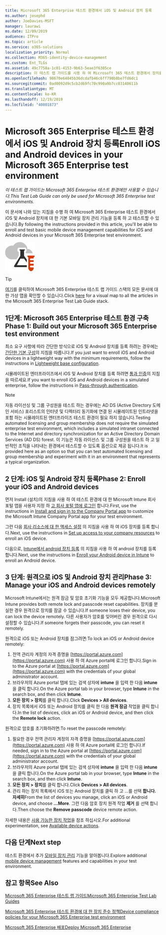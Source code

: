 ```yaml
---
title: Microsoft 365 Enterprise 테스트 환경에서 iOS 및 Android 장치 등록
ms.author: josephd
author: JoeDavies-MSFT
manager: laurawi
ms.date: 12/09/2019
audience: ITPro
ms.topic: article
ms.service: o365-solutions
localization_priority: Normal
ms.collection: M365-identity-device-management
ms.custom: Ent_TLGs
ms.assetid: 49c7758a-1c01-4153-9b63-5eae3f6305ce
description: 이 테스트 랩 가이드를 사용 하 여 Microsoft 365 테스트 환경에서 장치를 등록 하 고 원격으로 관리 합니다.
ms.openlocfilehash: 98670e64045b36dcdafb46c6ff798b8be7fd6dc1
ms.sourcegitcommit: 0ad0092d9c5cb2d69fc70c990a9b7cc03140611b
ms.translationtype: MT
ms.contentlocale: ko-KR
ms.lasthandoff: 12/19/2019
ms.locfileid: "40801873"
---
```

# <a name="enroll-ios-and-android-devices-in-your-microsoft-365-enterprise-test-environment"></a><span data-ttu-id="99693-103">Microsoft 365 Enterprise 테스트 환경에서 iOS 및 Android 장치 등록</span><span class="sxs-lookup"><span data-stu-id="99693-103">Enroll iOS and Android devices in your Microsoft 365 Enterprise test environment</span></span>

<span data-ttu-id="99693-104">*이 테스트 랩 가이드는 Microsoft 365 Enterprise 테스트 환경에만 사용할 수 있습니다.*</span><span class="sxs-lookup"><span data-stu-id="99693-104">*This Test Lab Guide can only be used for Microsoft 365 Enterprise test environments.*</span></span>

<span data-ttu-id="99693-105">이 문서에 나와 있는 지침을 수행 하 여 Microsoft 365 Enterprise 테스트 환경에서 iOS 및 Android 장치에 대 한 기본 모바일 장치 관리 기능을 등록 하 고 테스트할 수 있습니다.</span><span class="sxs-lookup"><span data-stu-id="99693-105">By following the instructions provided in this article, you'll be able to enroll and test basic mobile device management capabilities for iOS and Android devices in your Microsoft 365 Enterprise test environment.</span></span>

![Microsoft 클라우드의 테스트 랩 가이드](media/m365-enterprise-test-lab-guides/cloud-tlg-icon.png)
  
> [!TIP]
> <span data-ttu-id="99693-107">[여기](media/m365-enterprise-test-lab-guides/Microsoft365EnterpriseTLGStack.pdf)를 클릭하여 Microsoft 365 Enterprise 테스트 랩 가이드 스택의 모든 문서에 대한 가상 맵을 확인할 수 있습니다.</span><span class="sxs-lookup"><span data-stu-id="99693-107">Click [here](media/m365-enterprise-test-lab-guides/Microsoft365EnterpriseTLGStack.pdf) for a visual map to all the articles in the Microsoft 365 Enterprise Test Lab Guide stack.</span></span>

## <a name="phase-1-build-out-your-microsoft-365-enterprise-test-environment"></a><span data-ttu-id="99693-108">1단계: Microsoft 365 Enterprise 테스트 환경 구축</span><span class="sxs-lookup"><span data-stu-id="99693-108">Phase 1: Build out your Microsoft 365 Enterprise test environment</span></span>

<span data-ttu-id="99693-109">최소 요구 사항에 따라 간단한 방식으로 iOS 및 Android 장치를 등록 하려는 경우에는 [간단한 기본 구성](lightweight-base-configuration-microsoft-365-enterprise.md)의 지침을 따릅니다.</span><span class="sxs-lookup"><span data-stu-id="99693-109">If you just want to enroll iOS and Android devices in a lightweight way with the minimum requirements, follow the instructions in [Lightweight base configuration](lightweight-base-configuration-microsoft-365-enterprise.md).</span></span>
  
<span data-ttu-id="99693-110">시뮬레이트된 엔터프라이즈에서 iOS 및 Android 장치를 등록 하려면 [통과 인증](pass-through-auth-m365-ent-test-environment.md)의 지침을 따르세요.</span><span class="sxs-lookup"><span data-stu-id="99693-110">If you want to enroll iOS and Android devices in a simulated enterprise, follow the instructions in [Pass-through authentication](pass-through-auth-m365-ent-test-environment.md).</span></span>
  
> [!NOTE]
> <span data-ttu-id="99693-111">자동 라이선싱 및 그룹 구성원을 테스트 하는 경우에는 AD DS (Active Directory 도메인 서비스) 포리스트의 인터넷 및 디렉터리 동기화에 연결 된 시뮬레이트된 인트라넷을 포함 하는 시뮬레이트된 엔터프라이즈 테스트 환경이 필요 하지 않습니다.</span><span class="sxs-lookup"><span data-stu-id="99693-111">Testing automated licensing and group membership does not require the simulated enterprise test environment, which includes a simulated intranet connected to the Internet and directory synchronization for an Active Directory Domain Services (AD DS) forest.</span></span> <span data-ttu-id="99693-112">이 기능은 자동 라이선스 및 그룹 구성원을 테스트 하 고 일반적인 조직을 나타내는 환경에서 테스트할 수 있도록 옵션으로 제공 됩니다.</span><span class="sxs-lookup"><span data-stu-id="99693-112">It is provided here as an option so that you can test automated licensing and group membership and experiment with it in an environment that represents a typical organization.</span></span> 
>  

## <a name="phase-2-enroll-your-ios-and-android-devices"></a><span data-ttu-id="99693-113">2 단계: iOS 및 Android 장치 등록</span><span class="sxs-lookup"><span data-stu-id="99693-113">Phase 2: Enroll your iOS and Android devices</span></span>

<span data-ttu-id="99693-114">먼저 Install (설치)의 지침을 사용 하 여 테스트 환경에 대 한 Microsoft Intune 회사 포털 앱을 사용자 지정 하 [고 회사 포털 앱에 로그인](https://docs.microsoft.com/intune-user-help/install-and-sign-in-to-the-intune-company-portal-app-ios) 합니다.</span><span class="sxs-lookup"><span data-stu-id="99693-114">First, use the instructions in [Install and sign in to the Company Portal app](https://docs.microsoft.com/intune-user-help/install-and-sign-in-to-the-intune-company-portal-app-ios) to customize the Microsoft Intune Company Portal app for your test environment.</span></span>

<span data-ttu-id="99693-115">그런 다음 [회사 리소스에 대 한 액세스 설정](https://docs.microsoft.com/intune-user-help/enroll-your-device-in-intune-ios) 의 지침을 사용 하 여 iOS 장치를 등록 합니다.</span><span class="sxs-lookup"><span data-stu-id="99693-115">Next, use the instructions in [Set up access to your company resources](https://docs.microsoft.com/intune-user-help/enroll-your-device-in-intune-ios) to enroll an iOS device.</span></span>

<span data-ttu-id="99693-116">다음으로, [Intune에서 android 장치 등록](https://docs.microsoft.com/intune-user-help/enroll-your-device-in-intune-android) 의 지침을 사용 하 여 android 장치를 등록 합니다.</span><span class="sxs-lookup"><span data-stu-id="99693-116">Next, use the instructions in [Enroll your Android device in Intune](https://docs.microsoft.com/intune-user-help/enroll-your-device-in-intune-android) to enroll an Android device.</span></span>

## <a name="phase-3-manage-your-ios-and-android-devices-remotely"></a><span data-ttu-id="99693-117">3 단계: 원격으로 iOS 및 Android 장치 관리</span><span class="sxs-lookup"><span data-stu-id="99693-117">Phase 3: Manage your iOS and Android devices remotely</span></span>

<span data-ttu-id="99693-118">Microsoft Intune에서는 원격 잠금 및 암호 초기화 기능을 모두 제공합니다.</span><span class="sxs-lookup"><span data-stu-id="99693-118">Microsoft Intune provides both remote lock and passcode reset capabilities.</span></span> <span data-ttu-id="99693-119">장치를 분실한 경우 원격으로 장치를 잠글 수 있습니다.</span><span class="sxs-lookup"><span data-stu-id="99693-119">If someone loses their device, you can lock the device remotely.</span></span> <span data-ttu-id="99693-120">다른 사용자가 암호를 잊어버린 경우 원격으로 다시 설정할 수 있습니다.</span><span class="sxs-lookup"><span data-stu-id="99693-120">If someone forgets their passcode, you can reset it remotely.</span></span>
  
<span data-ttu-id="99693-121">원격으로 iOS 또는 Android 장치를 잠그려면:</span><span class="sxs-lookup"><span data-stu-id="99693-121">To lock an iOS or Android device remotely:</span></span>

1. <span data-ttu-id="99693-122">전역 관리자 계정의 자격 증명을 [https://portal.azure.com](https://portal.azure.com) 사용 하 여 Azure portal에 로그인 합니다.</span><span class="sxs-lookup"><span data-stu-id="99693-122">Sign in to the Azure portal at [https://portal.azure.com](https://portal.azure.com) with the credentials of your global administrator account.</span></span>
2. <span data-ttu-id="99693-123">브라우저의 Azure portal 탭에 있는 검색 상자에 **intune** 을 입력 한 다음 **intune**을 클릭 합니다.</span><span class="sxs-lookup"><span data-stu-id="99693-123">On the Azure portal tab in your browser, type **Intune** in the search box, and then click **Intune**.</span></span>
3. <span data-ttu-id="99693-124">**모든 장치 > 장치**를 클릭 합니다.</span><span class="sxs-lookup"><span data-stu-id="99693-124">Click **Devices > All devices**.</span></span>
4. <span data-ttu-id="99693-125">장치 목록에서 iOS 또는 Android 장치를 클릭 한 다음 **원격 잠금** 작업을 클릭 합니다.</span><span class="sxs-lookup"><span data-stu-id="99693-125">In the list of devices, click an iOS or Android device, and then click the **Remote lock** action.</span></span>

    
<span data-ttu-id="99693-126">원격으로 암호를 초기화하려면:</span><span class="sxs-lookup"><span data-stu-id="99693-126">To reset the passcode remotely:</span></span>

1. <span data-ttu-id="99693-127">필요한 경우 전역 관리자 계정의 자격 증명을 [https://portal.azure.com](https://portal.azure.com) 사용 하 여 Azure portal에 로그인 합니다.</span><span class="sxs-lookup"><span data-stu-id="99693-127">If needed, sign in to the Azure portal at [https://portal.azure.com](https://portal.azure.com) with the credentials of your global administrator account.</span></span>
2. <span data-ttu-id="99693-128">브라우저의 Azure portal 탭에 있는 검색 상자에 **intune** 을 입력 한 다음 **intune**을 클릭 합니다.</span><span class="sxs-lookup"><span data-stu-id="99693-128">On the Azure portal tab in your browser, type **Intune** in the search box, and then click **Intune**.</span></span>
3. <span data-ttu-id="99693-129">**모든 장치 > 장치**를 클릭 합니다.</span><span class="sxs-lookup"><span data-stu-id="99693-129">Click **Devices > All devices**.</span></span>
4. <span data-ttu-id="99693-130">관리 하는 장치 목록에서 iOS 또는 Android 장치를 클릭 하 고 ...를 선택 **합니다. 자세히**</span><span class="sxs-lookup"><span data-stu-id="99693-130">From the list of devices you manage, click an iOS or Android device, and choose **...More**.</span></span> <span data-ttu-id="99693-131">그런 다음 암호 장치 원격 작업 **제거** 를 선택 합니다.</span><span class="sxs-lookup"><span data-stu-id="99693-131">Then choose the **Remove passcode** device remote action.</span></span>

<span data-ttu-id="99693-132">자세한 내용은 [사용 가능한 장치 작업](https://docs.microsoft.com/intune/device-management#available-device-actions)을 참조 하십시오.</span><span class="sxs-lookup"><span data-stu-id="99693-132">For additional experimentation, see [Available device actions](https://docs.microsoft.com/intune/device-management#available-device-actions).</span></span>

    
## <a name="next-step"></a><span data-ttu-id="99693-133">다음 단계</span><span class="sxs-lookup"><span data-stu-id="99693-133">Next step</span></span>

<span data-ttu-id="99693-134">테스트 환경에서 추가 [모바일 장치 관리](m365-enterprise-test-lab-guides.md#mobile-device-management) 기능을 알아봅니다.</span><span class="sxs-lookup"><span data-stu-id="99693-134">Explore additional [mobile device management](m365-enterprise-test-lab-guides.md#mobile-device-management) features and capabilities in your test environment.</span></span>

## <a name="see-also"></a><span data-ttu-id="99693-135">참고 항목</span><span class="sxs-lookup"><span data-stu-id="99693-135">See Also</span></span>

[<span data-ttu-id="99693-136">Microsoft 365 Enterprise 테스트 랩 가이드</span><span class="sxs-lookup"><span data-stu-id="99693-136">Microsoft 365 Enterprise Test Lab Guides</span></span>](m365-enterprise-test-lab-guides.md)
  
[<span data-ttu-id="99693-137">Microsoft 365 Enterprise 테스트 환경에 대 한 장치 준수 정책</span><span class="sxs-lookup"><span data-stu-id="99693-137">Device compliance policies for your Microsoft 365 Enterprise test environment</span></span>](mam-policies-for-your-microsoft-365-enterprise-dev-test-environment.md)
  
[<span data-ttu-id="99693-138">Microsoft 365 Enterprise 배포</span><span class="sxs-lookup"><span data-stu-id="99693-138">Deploy Microsoft 365 Enterprise</span></span>](deploy-microsoft-365-enterprise.md)

